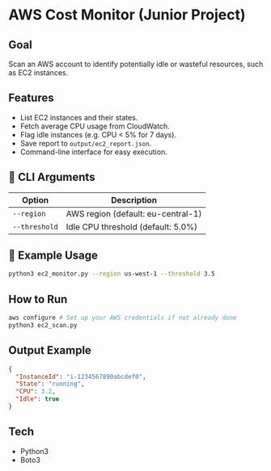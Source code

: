 # AWS Cost Monitor (Junior Project)

## Goal

Scan an AWS account to identify potentially idle or wasteful resources, such as EC2 instances.

## Features

- List EC2 instances and their states.
- Fetch average CPU usage from CloudWatch.
- Flag idle instances (e.g. CPU < 5% for 7 days).
- Save report to `output/ec2_report.json`.
- Command-line interface for easy execution.

## 🧠 CLI Arguments

| Option        | Description                        |
| ------------- | ---------------------------------- |
| `--region`    | AWS region (default: eu-central-1) |
| `--threshold` | Idle CPU threshold (default: 5.0%) |

## 🚀 Example Usage

```bash
python3 ec2_monitor.py --region us-west-1 --threshold 3.5
```

## How to Run

```bash
aws configure # Set up your AWS credentials if not already done
python3 ec2_scan.py
```

## Output Example

```json
{
  "InstanceId": "i-1234567890abcdef0",
  "State": "running",
  "CPU": 3.2,
  "Idle": true
}
```

## Tech

- Python3
- Boto3
